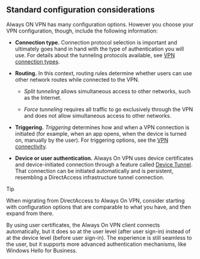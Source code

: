 ## Standard configuration considerations

Always ON VPN has many configuration options. However you choose your VPN configuration, though, include the following information:

-   **Connection type.** Connection protocol selection is important and ultimately goes hand in hand with the type of authentication you will use. For details about the tunneling protocols available, see [VPN connection types](https://docs.microsoft.com/windows/access-protection/vpn/vpn-connection-type).

-   **Routing.** In this context, routing rules determine whether users can use other network routes while connected to the VPN.

    -   _Split tunneling_ allows simultaneous access to other networks, such as the Internet.

    -   _Force tunneling_ requires all traffic to go exclusively through the VPN and does not allow simultaneous access to other networks.

-   **Triggering.** _Triggering_ determines how and when a VPN connection is initiated (for example, when an app opens, when the device is turned on, manually by the user). For triggering options, see the [VPN connectivity](#vpn-connectivity).

-   **Device or user authentication.** Always On VPN uses device certificates and device-initiated connection through a feature called [Device Tunnel](https://docs.microsoft.com/en-us/windows-server/remote/remote-access/vpn/vpn-device-tunnel-config). That connection can be initiated automatically and is persistent, resembling a DirectAccess infrastructure tunnel connection.

>[!TIP]
>When migrating from DirectAccess to Always On VPN, consider starting with configuration options that are comparable to what you have, and then expand from there.

By using user certificates, the Always On VPN client connects automatically, but it does so at the user level (after user sign-in) instead of at the device level (before user sign-in). The experience is still seamless to the user, but it supports more advanced authentication mechanisms, like Windows Hello for Business.